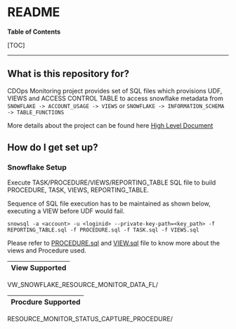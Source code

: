 README
====
**Table of Contents**

[TOC]

---
## What is this repository for?

CDOps Monitoring project provides set of SQL files which provisions UDF, VIEWS and ACCESS CONTROL TABLE
to access snowflake metadata from `SNOWFLAKE -> ACCOUNT_USAGE -> VIEWS` or `SNOWFLAKE -> INFORMATION_SCHEMA
-> TABLE_FUNCTIONS`

More details about the project can be found here [High Level Document](https://docs.google.com/document/d/1E5n-Vn3gE0FQf7NmlI_RMryhHoFgrMzxtdrsX_ty0ak/edit)

## How do I get set up?

### Snowflake Setup
Execute TASK/PROCEDURE/VIEWS/REPORTING_TABLE SQL file to build PROCEDURE, TASK, VIEWS, REPORTING_TABLE.

Sequence of SQL file execution has to be maintained as shown below, executing a 
VIEW before UDF would fail.

`snowsql -a <account> -u <loginid> --private-key-path=<key_path> -f REPORTING_TABLE.sql -f PROCEDURE.sql -f TASK.sql -f VIEWS.sql
`

Please refer to [PROCEDURE.sql](https://bitbucket.org/phdata/cdops-reporting/src/master/sql_template/ResourceMonitor/PROCEDURE.sql) 
and [VIEW.sql](https://bitbucket.org/phdata/cdops-reporting/src/master/sql_template/ResourceMonitor/VIEWS.sql) 
file to know more about the views and Procedure used.

View Supported |
----------|
VW_SNOWFLAKE_RESOURCE_MONITOR_DATA_FL/

Procdure Supported |
----------|
RESOURCE_MONITOR_STATUS_CAPTURE_PROCEDURE/


